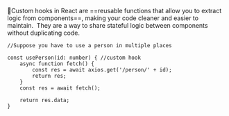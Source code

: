 📌Custom hooks in React are ==reusable functions that allow you to extract logic from components==, 
 making your code cleaner and easier to maintain. 
 They are a way to share stateful logic between components without duplicating code.


```tsx
//Suppose you have to use a person in multiple places

const usePerson(id: number) { //custom hook
	async function fetch() {
		const res = await axios.get('/person/' + id);
		return res;
	}
	const res = await fetch();
	
	return res.data;
}
```